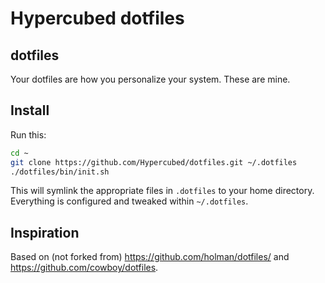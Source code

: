 # Hypercubed dotfiles

## dotfiles

Your dotfiles are how you personalize your system. These are mine.

## Install

Run this:

```sh
cd ~
git clone https://github.com/Hypercubed/dotfiles.git ~/.dotfiles
./dotfiles/bin/init.sh
```

This will symlink the appropriate files in `.dotfiles` to your home directory.
Everything is configured and tweaked within `~/.dotfiles`.

## Inspiration

Based on (not forked from) https://github.com/holman/dotfiles/ and https://github.com/cowboy/dotfiles.
